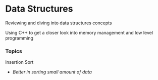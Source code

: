 # Data Structures

Reviewing and diving into data structures concepts

Using C++ to get a closer look into memory management and low level programming

### Topics

Insertion Sort
- *Better in sorting small amount of data* 

